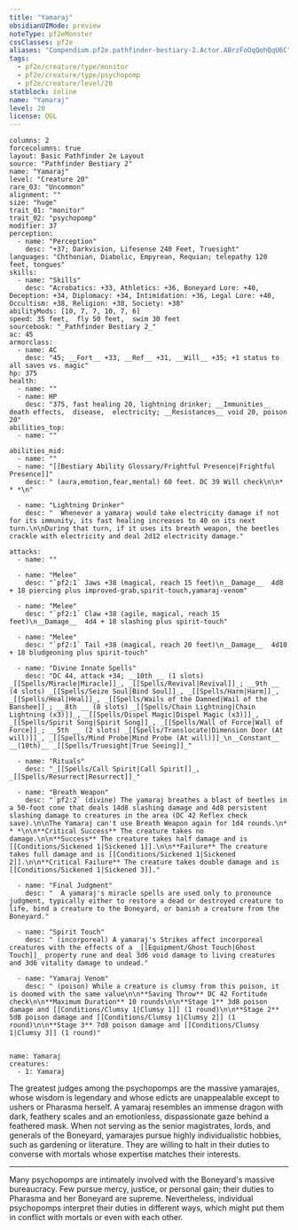 ```yaml
---
title: "Yamaraj"
obsidianUIMode: preview
noteType: pf2eMonster
cssClasses: pf2e
aliases: "Compendium.pf2e.pathfinder-bestiary-2.Actor.ABrzFoOqQohQqU6C" 
tags:
  - pf2e/creature/type/monitor
  - pf2e/creature/type/psychopomp
  - pf2e/creature/level/20
statblock: inline
name: "Yamaraj"
level: 20
license: OGL
---
```


```statblock
columns: 2
forcecolumns: true
layout: Basic Pathfinder 2e Layout
source: "Pathfinder Bestiary 2"
name: "Yamaraj"
level: "Creature 20"
rare_03: "Uncommon"
alignment: ""
size: "huge"
trait_01: "monitor"
trait_02: "psychopomp"
modifier: 37
perception:
  - name: "Perception"
    desc: "+37; Darkvision, Lifesense 240 Feet, Truesight"
languages: "Chthonian, Diabolic, Empyrean, Requian; telepathy 120 feet, tongues"
skills:
  - name: "Skills"
    desc: "Acrobatics: +33, Athletics: +36, Boneyard Lore: +40, Deception: +34, Diplomacy: +34, Intimidation: +36, Legal Lore: +40, Occultism: +38, Religion: +38, Society: +38"
abilityMods: [10, 7, 7, 10, 7, 6]
speed: 35 feet,  fly 50 feet,  swim 30 feet
sourcebook: "_Pathfinder Bestiary 2_"
ac: 45
armorclass:
  - name: AC
    desc: "45; __Fort__ +33, __Ref__ +31, __Will__ +35; +1 status to all saves vs. magic"
hp: 375
health:
  - name: ""
  - name: HP
    desc: "375, fast healing 20, lightning drinker; __Immunities__  death effects,  disease,  electricity; __Resistances__ void 20, poison 20"
abilities_top:
  - name: ""

abilities_mid:
  - name: ""
  - name: "[[Bestiary Ability Glossary/Frightful Presence|Frightful Presence]]"
    desc: " (aura,emotion,fear,mental) 60 feet. DC 39 Will check\n\n* * *\n"

  - name: "Lightning Drinker"
    desc: "  Whenever a yamaraj would take electricity damage if not for its immunity, its fast healing increases to 40 on its next turn.\n\nDuring that turn, if it uses its breath weapon, the beetles crackle with electricity and deal 2d12 electricity damage."

attacks:
  - name: ""

  - name: "Melee"
    desc: "`pf2:1` Jaws +38 (magical, reach 15 feet)\n__Damage__  4d8 + 18 piercing plus improved-grab,spirit-touch,yamaraj-venom"

  - name: "Melee"
    desc: "`pf2:1` Claw +38 (agile, magical, reach 15 feet)\n__Damage__  4d4 + 18 slashing plus spirit-touch"

  - name: "Melee"
    desc: "`pf2:1` Tail +38 (magical, reach 20 feet)\n__Damage__  4d10 + 18 bludgeoning plus spirit-touch"

  - name: "Divine Innate Spells"
    desc: "DC 44, attack +34; __10th __ (1 slots) _[[Spells/Miracle|Miracle]]_, _[[Spells/Revival|Revival]]_; __9th __ (4 slots) _[[Spells/Seize Soul|Bind Soul]]_, _[[Spells/Harm|Harm]]_, _[[Spells/Heal|Heal]]_, _[[Spells/Wails of the Damned|Wail of the Banshee]]_; __8th __ (8 slots) _[[Spells/Chain Lightning|Chain Lightning (x3)]]_, _[[Spells/Dispel Magic|Dispel Magic (x3)]]_, _[[Spells/Spirit Song|Spirit Song]]_, _[[Spells/Wall of Force|Wall of Force]]_; __5th __ (2 slots) _[[Spells/Translocate|Dimension Door (At will)]]_, _[[Spells/Mind Probe|Mind Probe (At will)]]_\n__Constant__  __(10th)__ _[[Spells/Truesight|True Seeing]]_"

  - name: "Rituals"
    desc: "_[[Spells/Call Spirit|Call Spirit]]_, _[[Spells/Resurrect|Resurrect]]_"

  - name: "Breath Weapon"
    desc: "`pf2:2` (divine) The yamaraj breathes a blast of beetles in a 50-foot cone that deals 14d8 slashing damage and 4d8 persistent slashing damage to creatures in the area (DC 42 Reflex check save).\n\nThe Yamaraj can't use Breath Weapon again for 1d4 rounds.\n* * *\n\n**Critical Success** The creature takes no damage.\n\n**Success** The creature takes half damage and is [[Conditions/Sickened 1|Sickened 1]].\n\n**Failure** The creature takes full damage and is [[Conditions/Sickened 1|Sickened 2]].\n\n**Critical Failure** The creature takes double damage and is [[Conditions/Sickened 1|Sickened 3]]."

  - name: "Final Judgment"
    desc: "  A yamaraj's miracle spells are used only to pronounce judgment, typically either to restore a dead or destroyed creature to life, bind a creature to the Boneyard, or banish a creature from the Boneyard."

  - name: "Spirit Touch"
    desc: " (incorporeal) A yamaraj's Strikes affect incorporeal creatures with the effects of a _[[Equipment/Ghost Touch|Ghost Touch]]_ property rune and deal 3d6 void damage to living creatures and 3d6 vitality damage to undead."

  - name: "Yamaraj Venom"
    desc: " (poison) While a creature is clumsy from this poison, it is doomed with the same value\n\n**Saving Throw** DC 42 Fortitude check\n\n**Maximum Duration** 10 rounds\n\n**Stage 1** 3d8 poison damage and [[Conditions/Clumsy 1|Clumsy 1]] (1 round)\n\n**Stage 2** 5d8 poison damage and [[Conditions/Clumsy 1|Clumsy 2]] (1 round)\n\n**Stage 3** 7d8 poison damage and [[Conditions/Clumsy 1|Clumsy 3]] (1 round)"
 
```

```encounter-table
name: Yamaraj
creatures:
  - 1: Yamaraj
```



The greatest judges among the psychopomps are the massive yamarajes, whose wisdom is legendary and whose edicts are unappealable except to ushers or Pharasma herself. A yamaraj resembles an immense dragon with dark, feathery scales and an emotionless, dispassionate gaze behind a feathered mask. When not serving as the senior magistrates, lords, and generals of the Boneyard, yamarajes pursue highly individualistic hobbies, such as gardening or literature. They are willing to halt in their duties to converse with mortals whose expertise matches their interests.

* * *

Many psychopomps are intimately involved with the Boneyard's massive bureaucracy. Few pursue mercy, justice, or personal gain; their duties to Pharasma and her Boneyard are supreme. Nevertheless, individual psychopomps interpret their duties in different ways, which might put them in conflict with mortals or even with each other.

